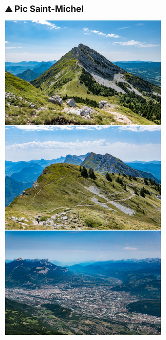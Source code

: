 # ⛰ Pic Saint-Michel

[![P1040742](/photos/hd/P1040742.jpg)](/photos/P1040742.md)
[![P1040754](/photos/hd/P1040754.jpg)](/photos/P1040754.md)
[![P1040764](/photos/hd/P1040764.jpg)](/photos/P1040764.md)

